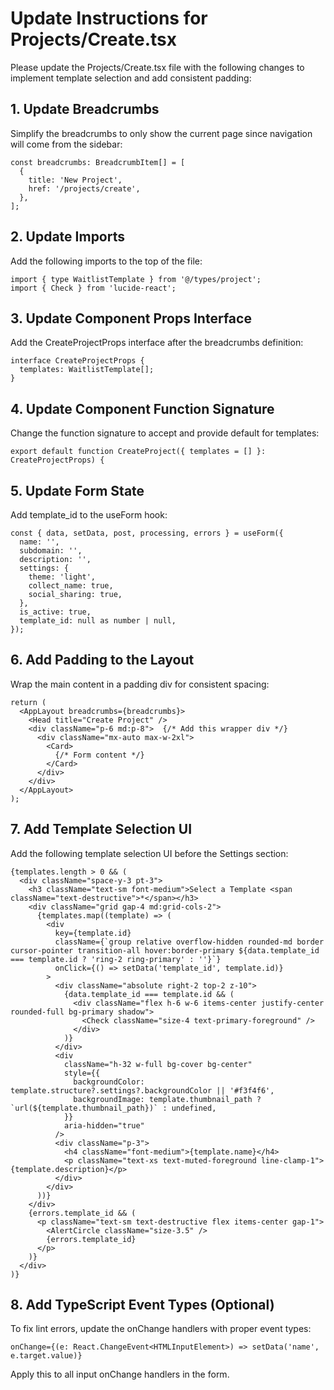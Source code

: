 # Update Instructions for Projects/Create.tsx

Please update the Projects/Create.tsx file with the following changes to implement template selection and add consistent padding:

## 1. Update Breadcrumbs

Simplify the breadcrumbs to only show the current page since navigation will come from the sidebar:

```tsx
const breadcrumbs: BreadcrumbItem[] = [
  {
    title: 'New Project',
    href: '/projects/create',
  },
];
```

## 2. Update Imports

Add the following imports to the top of the file:

```tsx
import { type WaitlistTemplate } from '@/types/project';
import { Check } from 'lucide-react';
```

## 3. Update Component Props Interface

Add the CreateProjectProps interface after the breadcrumbs definition:

```tsx
interface CreateProjectProps {
  templates: WaitlistTemplate[];
}
```

## 4. Update Component Function Signature

Change the function signature to accept and provide default for templates:

```tsx
export default function CreateProject({ templates = [] }: CreateProjectProps) {
```

## 5. Update Form State

Add template_id to the useForm hook:

```tsx
const { data, setData, post, processing, errors } = useForm({
  name: '',
  subdomain: '',
  description: '',
  settings: {
    theme: 'light',
    collect_name: true,
    social_sharing: true,
  },
  is_active: true,
  template_id: null as number | null,
});
```

## 6. Add Padding to the Layout

Wrap the main content in a padding div for consistent spacing:

```tsx
return (
  <AppLayout breadcrumbs={breadcrumbs}>
    <Head title="Create Project" />
    <div className="p-6 md:p-8">  {/* Add this wrapper div */}
      <div className="mx-auto max-w-2xl">
        <Card>
          {/* Form content */}
        </Card>
      </div>
    </div>
  </AppLayout>
);
```

## 7. Add Template Selection UI

Add the following template selection UI before the Settings section:

```tsx
{templates.length > 0 && (
  <div className="space-y-3 pt-3">
    <h3 className="text-sm font-medium">Select a Template <span className="text-destructive">*</span></h3>
    <div className="grid gap-4 md:grid-cols-2">
      {templates.map((template) => (
        <div 
          key={template.id}
          className={`group relative overflow-hidden rounded-md border cursor-pointer transition-all hover:border-primary ${data.template_id === template.id ? 'ring-2 ring-primary' : ''}`}
          onClick={() => setData('template_id', template.id)}
        >
          <div className="absolute right-2 top-2 z-10">
            {data.template_id === template.id && (
              <div className="flex h-6 w-6 items-center justify-center rounded-full bg-primary shadow">
                <Check className="size-4 text-primary-foreground" />
              </div>
            )}
          </div>
          <div 
            className="h-32 w-full bg-cover bg-center"
            style={{
              backgroundColor: template.structure?.settings?.backgroundColor || '#f3f4f6',
              backgroundImage: template.thumbnail_path ? `url(${template.thumbnail_path})` : undefined,
            }}
            aria-hidden="true"
          />
          <div className="p-3">
            <h4 className="font-medium">{template.name}</h4>
            <p className="text-xs text-muted-foreground line-clamp-1">{template.description}</p>
          </div>
        </div>
      ))}
    </div>
    {errors.template_id && (
      <p className="text-sm text-destructive flex items-center gap-1">
        <AlertCircle className="size-3.5" />
        {errors.template_id}
      </p>
    )}
  </div>
)}
```

## 8. Add TypeScript Event Types (Optional)

To fix lint errors, update the onChange handlers with proper event types:

```tsx
onChange={(e: React.ChangeEvent<HTMLInputElement>) => setData('name', e.target.value)}
```

Apply this to all input onChange handlers in the form.

